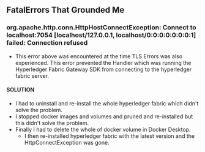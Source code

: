 ## FatalErrors That Grounded Me

### org.apache.http.conn.HttpHostConnectException: Connect to localhost:7054 [localhost/127.0.0.1, localhost/0:0:0:0:0:0:0:1] failed: Connection refused

- This error above was encountered at the time TLS Errors was also experienced. This error prevented the Handler which was running the Hyperledger Fabric Gateway SDK from connecting to the hyperledger fabric server.

#### SOLUTION
- I had to uninstall and re-install the whole hyperledger fabric which didn't solve the problem.
- I stopped docker images and volumes and pruned and re-installed but this didn't solve the problem.
- Finally I had to delete the whole of docker volume in Docker Desktop.
    - I then re-installed hyperledger fabric with the latest version and the HttpConnectException was gone.